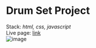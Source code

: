 # Drum Set Project
Stack: <i>html, css, javascript</i><br>
Live page: <a href="https://kathbo.github.io/project-drums/">link</a><br>
![image](https://user-images.githubusercontent.com/94912046/202429677-1f71b4d4-74b8-42a7-a796-c710cd649562.png)
